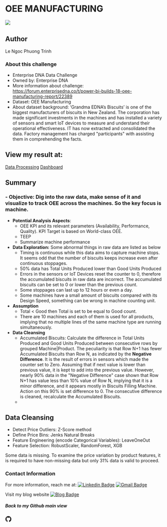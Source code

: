 # OEE MANUFACTURING

<img src="https://altizon.com/wp-content/uploads/2018/01/how-real-time-accurate-calculation-of-oee-can-increase-your-factorys-throughput-by-at-least-20.jpg"/>

## Author
Le Ngoc Phuong Trinh

### About this challenge
- Enterprise DNA Data Challenge
- Owned by: Enterprise DNA
- More information about challenge: https://forum.enterprisedna.co/t/power-bi-builds-18-oee-manufacturing-report/22389
- Dataset: OEE Manufacturing
- About dataset background: ‘Grandma EDNA’s Biscuits’ is one of the biggest manufacturers of biscuits in New Zealand. The corporation has made significant investments in the machines and has installed a variety of sensors and smart IoT devices to measure and understand their operational effectiveness.
IT has now extracted and consolidated the data.
Factory management has charged "participants" with assisting them in comprehending the facts.

## View my result at:
<a href="xx">Data Processing</a>
<a href="https://www.novypro.com/project/oee-manufacturing-power-bi">Dashboard</a>

## Summary

### - <b>Objective</b>: Dig into the raw data, make sense of it and visualize to track OEE across the machines. So the key focus is machine.
- <b>Potential Analysis Aspects</b>:
  + OEE KPI and its relevant parameters (Availability, Performance, Quality). KPI Target is based on World-class OEE.
  + TEEP
  + Summarize machine performance
- <b>Data Exploration:</b> Some abnormal things in raw data are listed as below
  + Timing is continuous while this data aims to capture machine stops. It seems odd that the number of biscuits keeps increase even after continuous stoppages.
  + 50% data has Total Units Produced lower than Good Units Produced
  + Errors in the sensors or IoT Devices reset the counter to 0, therefore the accumulated biscuits in raw data are incorrect. The accumulated biscuits can be set to 0 or lower than the previous count.
  + Some stoppages can last up to 12 hours or even a day. 
  + Some machines have a small amount of biscuits compared with its Design Speed, something can be wrong in machine counting unit.
- <b>Assumption</b>
  + Total < Good then Total is set to be equal to Good count.
  + There are 10 machines and each of them is used for all products, implying that no multiple lines of the same machine type are running simultaneously.
- <b>Data Cleansing</b>
  + Accumulated Biscuits: Calculate the difference in Total Units Produced and Good Units Produced between consecutive rows by grouped Machine|Product. The peculiarity is that Row N+1 has fewer Accumulated Biscuits than Row N, as indicated by the <b>Negative Difference</b>. It is the result of errors in sensors which made the counter set to Zero. Assuming that if next value is lower than previous value, it is kept to add into the previous value. However, nearly 90% data in the "Negative Difference" case shown that Row N+1 has value less than 10% value of Row N, implying that it is a minor difference, and it appears mostly in Biscuits Filling Machine. Action on this 90% is set difference to 0. The consecutive difference is cleaned, recalculate the Accumulated Biscuits.
  + 

## Data Cleansing

- Detect Price Outliers: Z-Score method
- Define Price Bins: Jenks Natural Breaks
- Feature Engineering (encode Categorical Variables): LeaveOneOut
- Feature Selection: RobustScaler, RandomForest, XGB

Some data is missing. To examine the price variation by product features, it is required to have non-missing data but only 31% data is valid to proceed.


 ### Contact Information
 For more information, reach me at:
  [![Linkedin Badge](https://img.shields.io/badge/-LinkedIn-blue?style=flat&logo=Linkedin&logoColor=white)](https://www.linkedin.com/in/kayleetrinh99/) 
  [![Gmail Badge](https://img.shields.io/badge/-GMail-red?style=flat&logo=Gmail&logoColor=white)](mailto:lengocphuongtrinh.ftu2@gmail.com)
 
 Visit my blog website [![Blog Badge](https://img.shields.io/badge/-Blog-blue?style=flat&logo=Twitter&logoColor=white)](https://lnptchinchin.wixsite.com/chinchin)  

##### Back to my Github main view 
<a href="https://github.com/LeNgocPhuongTrinh">
  <img src="https://github.com/devicons/devicon/blob/master/icons/github/github-original.svg" width="20" height="20"> 
</a>
